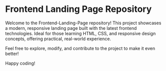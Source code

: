 # Frontend Landing Page Repository
Welcome to the Frontend-Landing-Page repository! This project showcases a modern, responsive landing page built with the latest frontend technologies. Ideal for those learning HTML, CSS, and responsive design concepts, offering practical, real-world experience.

Feel free to explore, modify, and contribute to the project to make it even better!

Happy coding!
